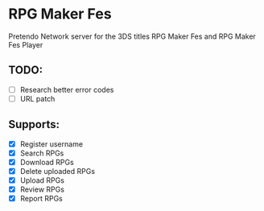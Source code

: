 # RPG Maker Fes

Pretendo Network server for the 3DS titles RPG Maker Fes and RPG Maker Fes Player

## TODO:

- [ ] Research better error codes
- [ ] URL patch

## Supports:

- [x] Register username
- [x] Search RPGs
- [x] Download RPGs
- [x] Delete uploaded RPGs
- [x] Upload RPGs
- [x] Review RPGs
- [x] Report RPGs